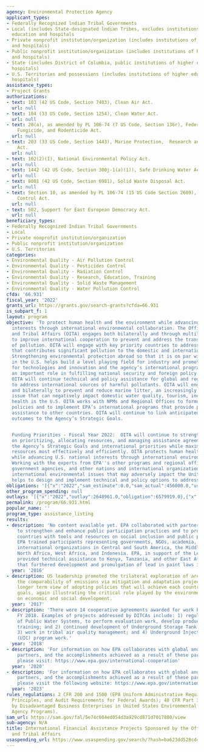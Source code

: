 ```yaml
---
agency: Environmental Protection Agency
applicant_types:
- Federally Recognized lndian Tribal Governments
- Local (includes State-designated lndian Tribes, excludes institutions of higher
  education and hospitals
- Private nonprofit institution/organization (includes institutions of higher education
  and hospitals)
- Public nonprofit institution/organization (includes institutions of higher education
  and hospitals)
- State (includes District of Columbia, public institutions of higher education and
  hospitals)
- U.S. Territories and possessions (includes institutions of higher education and
  hospitals)
assistance_types:
- Project Grants
authorizations:
- text: 103 (42 US Code, Section 7403), Clean Air Act.
  url: null
- text: 104 (33 US Code, Section 1254), Clean Water Act.
  url: null
- text: 20(a), as amended by PL 106-74 (7 US Code, Section 136r), Federal Insecticide,
    Fungicide, and Rodenticide Act.
  url: null
- text: 203 (33 US Code, Section 1443), Marine Protection,  Research and Sanctuaries
    Act.
  url: null
- text: 102(2)(I), National Environmental Policy Act.
  url: null
- text: 1442 (42 US Code, Section 300j-1(a)(1)), Safe Drinking Water Act.
  url: null
- text: 8001 (42 US Code, Section 6981), Solid Waste Disposal Act.
  url: null
- text: Section 10, as amended by PL 106-74 (15 US Code Section 2609), Toxic Substances
    Control Act.
  url: null
- text: 502, Support for East European Democracy Act.
  url: null
beneficiary_types:
- Federally Recognized Indian Tribal Governments
- Local
- Private nonprofit institution/organization
- Public nonprofit institution/organization
- U.S. Territories
categories:
- Environmental Quality - Air Pollution Control
- Environmental Quality - Pesticides Control
- Environmental Quality - Radiation Control
- Environmental Quality - Research, Education, Training
- Environmental Quality - Solid Waste Management
- Environmental Quality - Water Pollution Control
cfda: '66.931'
fiscal_year: '2022'
grants_url: https://grants.gov/search-grants?cfda=66.931
is_subpart_f: 1
layout: program
objective: 'To protect human health and the environment while advancing U.S. national
  interests through international environmental collaboration. The Office of International
  and Tribal Affairs (OITA) engages both bilaterally and through multilateral institutions
  to improve international cooperation to prevent and address the transboundary movement
  of pollution. OITA will engage with key priority countries to address air pollution
  that contributes significant pollution to the domestic and international environment.
  Strengthening environmental protection abroad so that it is on par with practices
  in the U.S. helps build a level playing field for industry and promotes opportunities
  for technologies and innovation and the agency’s international programs also play
  an important role in fulfilling national security and foreign policy objectives.
  OITA will continue technical and policy assistance for global and regional efforts
  to address international sources of harmful pollutants. OITA will engage multilaterally
  and bilaterally to prevent and reduce marine litter, an increasingly prominent global
  issue that can negatively impact domestic water quality, tourism, industry and public
  health in the U.S. OITA works with NPMs and Regional Offices to formulate U.S. international
  policies and to implement EPA’s international programs that provide policy and technical
  assistance to other countries. OITA will continue to link anticipated and achieved
  outcomes to the Agency’s Strategic Goals.


  Funding Priorities - Fiscal Year 2022:  OITA will continue to strengthen its focus
  on prioritizing, allocating resources, and managing assistance agreements to advance
  the Agency’s Strategic Goals and international priorities while maximizing limited
  resources most effectively and efficiently. OITA protects human health and the environment
  while advancing U.S. national interests through international environmental collaboration.
  Working with the experts from EPA''s other programs and regional offices, other
  government agencies, and other nations and international organizations, OITA identifies
  international environmental issues that may adversely impact the United States and
  helps to design and implement technical and policy options to address them.'
obligations: '[{"x":"2022","sam_estimate":0.0,"sam_actual":456000.0,"usa_spending_actual":2450282.0},{"x":"2023","sam_estimate":1000000.0,"sam_actual":0.0,"usa_spending_actual":1803926.0},{"x":"2024","sam_estimate":0.0,"sam_actual":0.0,"usa_spending_actual":6310310.0}]'
other_program_spending: null
outlays: '[{"x":"2022","outlay":2648961.0,"obligation":6579919.0},{"x":"2023","outlay":43780.31,"obligation":1862433.0},{"x":"2024","outlay":1974.91,"obligation":322877.0}]'
permalink: /program/66.931.html
popular_name: ''
program_type: assistance_listing
results:
- description: 'No content available yet. EPA collaborated with partner countries
    to strengthen and enhance public participation practices and to provide partner
    countries with tools and resources on social inclusion and public participation.
    EPA trained participants representing governments, NGOs, academia, media, and
    international organizations in Central and South America, the Middle East and
    North Africa, West Africa, and Indonesia. EPA, in support of the Lead Paint Alliance,
    provided technical assistance to Kenya, Tanzania, and other East African countries
    that furthered development and promulgation of lead in paint laws in East Africa. '
  year: '2016'
- description: US leadership promoted the trilateral exploration of areas to improve
    the comparability of emissions via mitigation and adaptation projects, with the
    longer term view of adopting policies that will achieve each country’s climate
    goals, again illustrating the critical role played by the environment in any conversation
    on economic and social development.
  year: '2017'
- description: 'There were 14 cooperative agreements awarded for work beginning in
    FY 2018. Examples of projects addressed by DITCAs include: 1) regulatory oversight
    of Public Water Systems, to perform evaluation work, develop products and provide
    training; and 2) continued development of Underground Storage Tank (UST) programs;
    3) work in tribal air quality management; and 4) Underground Injection Control
    (UIC) program work.'
  year: '2018'
- description: 'For information on how EPA collaborates with global and bilateral
    partners, and the accomplishments achieved as a result of these partnerships,
    please visit: https://www.epa.gov/international-cooperation'
  year: '2020'
- description: 'For information on how EPA collaborates with global and bilateral
    partners, and the accomplishments achieved as a result of these partnerships,
    please visit the following website: https://www.epa.gov/international-cooperation.'
  year: '2023'
rules_regulations: 2 CFR 200 and 1500 (EPA Uniform Administrative Requirements, Cost
  Principles, and Audit Requirements for Federal Awards); 40 CFR Part 33 (Participation
  by Disadvantaged Business Enterprises in United States Environmental Protection
  Agency Programs).
sam_url: https://sam.gov/fal/5e74c604ed054d3a929cd871d7017880/view
sub-agency: N/A
title: International Financial Assistance Projects Sponsored by the Office of International
  and Tribal Affairs
usaspending_url: https://www.usaspending.gov/search/?hash=ba623dd528cd443cb726c1d7939c0ff7
---
```


